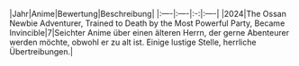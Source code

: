 |Jahr|Anime|Bewertung|Beschreibung|
|:—-|:—-|:-:|:—-|
|2024|The Ossan Newbie Adventurer, Trained to Death by the Most Powerful Party, Became Invincible|7|Seichter Anime über einen älteren Herrn, der gerne Abenteurer werden möchte, obwohl er zu alt ist. Einige lustige Stelle, herrliche Übertreibungen.|